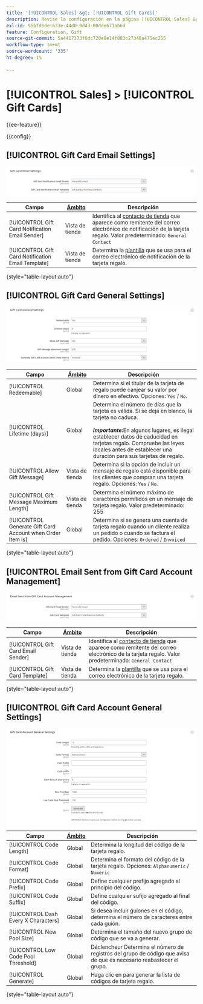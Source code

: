 ```yaml
---
title: '[!UICONTROL Sales] &gt; [!UICONTROL Gift Cards]'
description: Revise la configuración en la página [!UICONTROL Sales] &gt; [!UICONTROL Gift Cards] del administrador de Commerce.
exl-id: 95bfdbde-633e-44d0-9d43-00dde671ab6d
feature: Configuration, Gift
source-git-commit: 5a4417373f6dc720e8e14f883c27348a475ec255
workflow-type: tm+mt
source-wordcount: '335'
ht-degree: 1%

---
```


# [!UICONTROL Sales] > [!UICONTROL Gift Cards]

{{ee-feature}}

{{config}}

## [!UICONTROL Gift Card Email Settings]

![Configuración de correo electrónico de tarjeta regalo](./assets/gift-cards-gift-card-email-settings.png)<!-- zoom -->

<!-- [Gift Card Email Settings](https://experienceleague.adobe.com/en/docs/commerce-admin/stores-sales/point-of-purchase/gift-cards/product-gift-card-accounts#configure-gift-card-accounts) -->

| Campo | [Ámbito](../../getting-started/websites-stores-views.md#scope-settings) | Descripción |
|--- |--- |--- |
| [!UICONTROL Gift Card Notification Email Sender] | Vista de tienda | Identifica al [contacto de tienda](../../getting-started/store-details.md#store-email-addresses) que aparece como remitente del correo electrónico de notificación de la tarjeta regalo. Valor predeterminado: `General Contact` |
| [!UICONTROL Gift Card Notification Email Template] | Vista de tienda | Determina la [plantilla](../../systems/email-templates.md) que se usa para el correo electrónico de notificación de la tarjeta regalo. |

{style="table-layout:auto"}

## [!UICONTROL Gift Card General Settings]

![Configuración general de la tarjeta regalo](./assets/gift-cards-gift-card-general-settings.png)<!-- zoom -->

<!-- [Gift Card General Settings](https://experienceleague.adobe.com/en/docs/commerce-admin/stores-sales/point-of-purchase/gift-cards/product-gift-card-accounts#configure-gift-card-accounts) -->

| Campo | [Ámbito](../../getting-started/websites-stores-views.md#scope-settings) | Descripción |
|--- |--- |--- |
| [!UICONTROL Redeemable] | Global | Determina si el titular de la tarjeta de regalo puede canjear su valor por dinero en efectivo. Opciones: `Yes` / `No`. |
| [!UICONTROL Lifetime (days)] | Global | Determina el número de días que la tarjeta es válida. Si se deja en blanco, la tarjeta no caduca. <br/><br/>**_Importante:_**&#x200B;En algunos lugares, es ilegal establecer datos de caducidad en tarjetas regalo. Compruebe las leyes locales antes de establecer una duración para sus tarjetas de regalo. |
| [!UICONTROL Allow Gift Message] | Vista de tienda | Determina si la opción de incluir un mensaje de regalo está disponible para los clientes que compran una tarjeta regalo. Opciones: `Yes` / `No`. |
| [!UICONTROL Gift Message Maximum Length] | Vista de tienda | Determina el número máximo de caracteres permitidos en un mensaje de tarjeta regalo. Valor predeterminado: 255 |
| [!UICONTROL Generate Gift Card Account when Order Item is] | Global | Determina si se genera una cuenta de tarjeta regalo cuando un cliente realiza un pedido o cuando se factura el pedido. Opciones: `Ordered` / `Invoiced` |

{style="table-layout:auto"}

## [!UICONTROL Email Sent from Gift Card Account Management]

![Correo electrónico enviado desde la administración de cuenta de tarjeta regalo](./assets/gift-cards-email-sent-from-account.png)<!-- zoom -->

<!-- [Email Sent from Gift Card Account Management](https://experienceleague.adobe.com/en/docs/commerce-admin/stores-sales/point-of-purchase/gift-cards/product-gift-card-accounts#configure-gift-card-accounts) -->

| Campo | [Ámbito](../../getting-started/websites-stores-views.md#scope-settings) | Descripción |
|--- |--- |--- |
| [!UICONTROL Gift Card Email Sender] | Vista de tienda | Identifica al [contacto de tienda](../../getting-started/store-details.md#store-email-addresses) que aparece como remitente del correo electrónico de la tarjeta regalo. Valor predeterminado: `General Contact` |
| [!UICONTROL Gift Card Template] | Vista de tienda | Determina la [plantilla](../../systems/email-templates.md) que se usa para el correo electrónico de la tarjeta regalo. |

{style="table-layout:auto"}

## [!UICONTROL Gift Card Account General Settings]

![Configuración general de la cuenta de la tarjeta regalo](./assets/gift-cards-gift-card-account-general-settings.png)<!-- zoom -->

<!-- [Gift Card Account General Settings](https://experienceleague.adobe.com/en/docs/commerce-admin/stores-sales/point-of-purchase/gift-cards/product-gift-card-accounts#configure-gift-card-accounts) -->

| Campo | [Ámbito](../../getting-started/websites-stores-views.md#scope-settings) | Descripción |
|--- |--- |--- |
| [!UICONTROL Code Length] | Global | Determina la longitud del código de la tarjeta regalo. |
| [!UICONTROL Code Format] | Global | Determina el formato del código de la tarjeta regalo. Opciones: `Alphanumeric` / `Numeric` |
| [!UICONTROL Code Prefix] | Global | Define cualquier prefijo agregado al principio del código. |
| [!UICONTROL Code Suffix] | Global | Define cualquier sufijo agregado al final del código. |
| [!UICONTROL Dash Every X Characters] | Global | Si desea incluir guiones en el código, determina el número de caracteres entre cada guión. |
| [!UICONTROL New Pool Size] | Global | Determina el tamaño del nuevo grupo de código que se va a generar. |
| [!UICONTROL Low Code Pool Threshold] | Global | Déclencheur Determina el número de registros del grupo de código que avisa de que es necesario reabastecer el grupo. |
| [!UICONTROL Generate] | Global | Haga clic en para generar la lista de códigos de tarjeta regalo. |

{style="table-layout:auto"}
